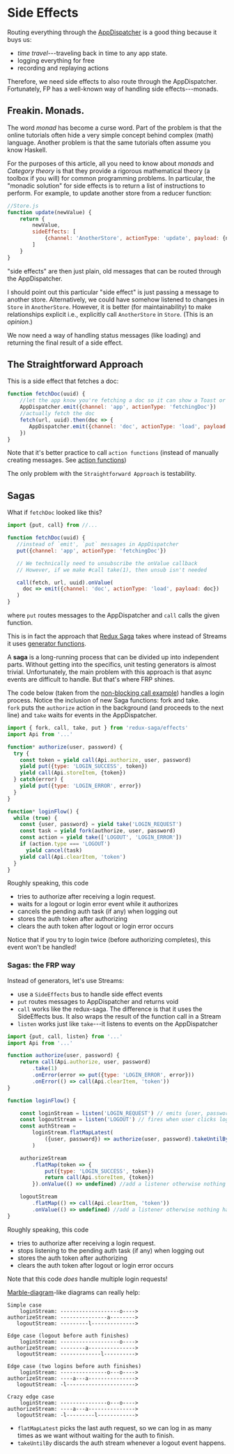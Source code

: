 # Side Effects

Routing everything through the [AppDispatcher](./02-dispatcher.md) is a good thing
because it buys us:

- *time travel*---traveling back in time to any app state.
- logging everything for free
- recording and replaying actions

Therefore, we need side effects to also route through the AppDispatcher.
Fortunately, FP has a well-known way of handling side effects---monads.

## Freakin. Monads.

The word *monad* has become a curse word.
Part of the problem is that the online tutorials often hide a very
simple concept behind complex (math) language.
Another problem is that the same tutorials often assume you know Haskell.

For the purposes of this article, all you need to know about *monads* and
*Category theory* is that they provide a rigorous mathematical theory
(a toolbox if you will) for common programming problems.
In particular, the "monadic solution" for side effects is to
return a list of instructions to perform. For example, to update another store
from a reducer function:

```javascript
//Store.js
function update(newValue) {
    return {
        newValue,
        sideEffects: [
            {channel: 'AnotherStore', actionType: 'update', payload: {newValue}}
        ]
    }
}
```

"side effects" are then just plain, old messages that can be routed through the
AppDispatcher.

I should point out this particular "side effect" is just passing a message to another
store. Alternatively, we could have somehow listened to changes in `Store` in `AnotherStore`.
However, it is better (for maintainability) to make relationships explicit i.e.,
explicitly call `AnotherStore` in `Store`. (This is an *opinion*.)

We now need a way of handling status messages (like loading) and
returning the final result of a side effect.

## The Straightforward Approach
This is a side effect that fetches a doc:

```javascript
function fetchDoc(uuid) {
    //let the app know you're fetching a doc so it can show a Toast or something
    AppDispatcher.emit({channel: 'app', actionType: 'fetchingDoc'})
    //actually fetch the doc
    fetch(url, uuid).then(doc => {
       AppDispatcher.emit({channel: 'doc', actionType: 'load', payload: doc})
    })
}
```

Note that it's better practice to call `action functions` (instead of manually
creating messages. See [action functions](./07-action-functions.md))

The only problem with the `Straightforward Approach` is testability.

## Sagas
What if `fetchDoc` looked like this?

```javascript
import {put, call} from //...

function fetchDoc(uuid) {
   //instead of `emit', `put` messages in AppDispatcher
   put({channel: 'app', actionType: 'fetchingDoc'})

   // We technically need to unsubscribe the onValue callback
   // However, if we make #call take(1), then unsub isn't needed

   call(fetch, url, uuid).onValue(
     doc => emit({channel: 'doc', actionType: 'load', payload: doc})
   )
}
```
where `put` routes messages to the AppDispatcher and `call` calls the given function.

This is in fact the approach that [Redux Saga](https://github.com/yelouafi/redux-saga)
takes where instead of Streams it uses [generator functions](https://developer.mozilla.org/en-US/docs/Web/JavaScript/Guide/Iterators_and_Generators).

A **saga** is a long-running process that can be divided up into
independent parts. Without getting into the specifics, unit testing generators
is almost trivial. Unfortunately, the main problem with this approach
is that async events are difficult to handle. But that's where FRP shines.

The code below (taken from the [non-blocking call example](http://yelouafi.github.io/redux-saga/docs/advanced/NonBlockingCalls.html))
handles a login process. Notice the inclusion of new Saga functions: fork and take.  
`fork` puts the `authorize` action in the background (and proceeds to the next line)
and `take` waits for events in the AppDispatcher.

```javascript
import { fork, call, take, put } from 'redux-saga/effects'
import Api from '...'

function* authorize(user, password) {
  try {
    const token = yield call(Api.authorize, user, password)
    yield put({type: 'LOGIN_SUCCESS', token})
    yield call(Api.storeItem, {token})
  } catch(error) {
    yield put({type: 'LOGIN_ERROR', error})
  }
}

function* loginFlow() {
  while (true) {
    const {user, password} = yield take('LOGIN_REQUEST')
    const task = yield fork(authorize, user, password)
    const action = yield take(['LOGOUT', 'LOGIN_ERROR'])
    if (action.type === 'LOGOUT')
      yield cancel(task)
    yield call(Api.clearItem, 'token')
  }
}
```

Roughly speaking, this code
- tries to authorize after receiving a login request.
- waits for a logout or login error event while it authorizes
- cancels the pending auth task (if any) when logging out
- stores the auth token after authorizing
- clears the auth token after logout or login error occurs

Notice that if you try to login twice (before authorizing completes), this
event won't be handled!

### Sagas: the FRP way
Instead of generators, let's use Streams:

-   use a `SideEffects` bus to handle side effect events
-   `put` routes messages to AppDispatcher and returns void
-   `call` works like the redux-saga. The difference is that it uses the SideEffects
    bus. It also wraps the result of the function call in a Stream
-   `listen` works just like `take`---it listens to events on the AppDispatcher

```javascript
import {put, call, listen} from '...'
import Api from '...'

function authorize(user, password) {
    return call(Api.authorize, user, password)
        .take(1)
        .onError(error => put({type: 'LOGIN_ERROR', error}))
        .onError(() => call(Api.clearItem, 'token'))
}

function loginFlow() {

    const loginStream = listen('LOGIN_REQUEST') // emits {user, password}
    const logoutStream = listen('LOGOUT') // fires when user clicks logout button
    const authStream =
        loginStream.flatMapLatest(
            ({user, password}) => authorize(user, password).takeUntilBy(logoutStream)
        )

    authorizeStream
        .flatMap(token => {
            put({type: 'LOGIN_SUCCESS', token})
            return call(Api.storeItem, {token})
        }).onValue(() => undefined) //add a listener otherwise nothing happens

    logoutStream
        .flatMap(() => call(Api.clearItem, 'token'))
        .onValue(() => undefined) //add a listener otherwise nothing happens
}
```

Roughly speaking, this code
- tries to authorize after receiving a login request.
- stops listening to the pending auth task (if any) when logging out
- stores the auth token after authorizing
- clears the auth token after logout or login error occurs

Note that this code *does* handle multiple login requests!

[Marble-diagram](http://rxmarbles.com/#sample)-like diagrams can really help:

```
Simple case
    loginStream: -------------------o---->
authorizeStream: ---------------a-------->
   logoutStream: ---------l-------------->

Edge case (logout before auth finishes)
    loginStream: -------------------o---->
authorizeStream: --------a--------------->
   logoutStream: -------------l---------->

Edge case (two logins before auth finishes)
    loginStream: ---------------o---o---->
authorizeStream: ----a---a--------------->
   logoutStream: -l---------------------->

Crazy edge case
    loginStream: ---------------o---o---->
authorizeStream: ----a---a--------------->
   logoutStream: -l---------l------------>
```

- `flatMapLatest` picks the last auth request, so we can log in as many times as we want
  without waiting for the auth to finish.
- `takeUntilBy` discards the auth stream whenever a logout event happens.
